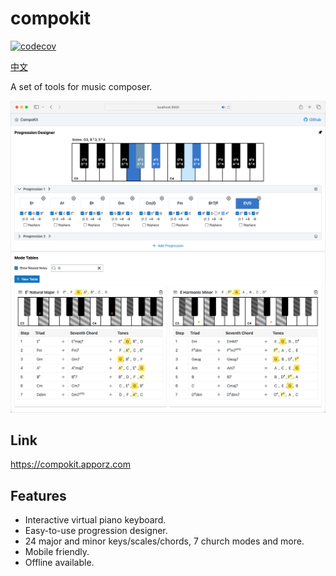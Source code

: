 # compokit

[![codecov](https://codecov.io/gh/micooz/compokit/graph/badge.svg?token=X2BKRIK6WU)](https://codecov.io/gh/micooz/compokit)

[中文](./README-zh.md)

A set of tools for music composer.

![screenshot](./screenshot.png)

## Link

https://compokit.apporz.com

## Features

- Interactive virtual piano keyboard.
- Easy-to-use progression designer.
- 24 major and minor keys/scales/chords, 7 church modes and more.
- Mobile friendly.
- Offline available.
